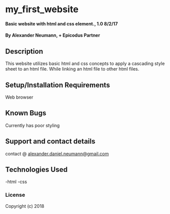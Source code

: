 # my_first_website

#### Basic website with html and css element., 1.0 8/2/17

#### By Alexander Neumann, + Epicodus Partner

## Description

This website utilizes basic html and css concepts to apply a cascading style sheet to an html file. While linking an html file to other html files.

## Setup/Installation Requirements

Web browser

## Known Bugs

Currently has poor styling

## Support and contact details

contact @ alexander.daniel.neumann@gmail.com

## Technologies Used

-html
-css

### License

Copyright (c) 2018
